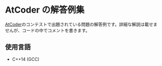 # AtCoder の解答例集

[AtCoder](https://atcoder.jp/)のコンテストで出題されている問題の解答例です。詳細な解説は載せませんが、コードの中でコメントを書きます。

## 使用言語

- C++14 (GCC)
